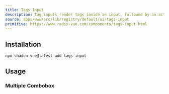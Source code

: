 ```yaml
---
title: Tags Input
description: Tag inputs render tags inside an input, followed by an actual text input.
source: apps/www/src/lib/registry/default/ui/tags-input
primitive: https://www.radix-vue.com/components/tags-input.html
---
```


<ComponentPreview name="TagsInputDemo" /> 

## Installation

```bash
npx shadcn-vue@latest add tags-input
```


## Usage

### Multiple Combobox

<ComponentPreview name="TagsInputComboboxDemo" /> 
